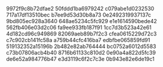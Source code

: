 9972f9c8b72dfae2
50fddd1ba6979242
c079abe1d0232530
717a17df13510bec
b7ee9d53d30b8a73
0e2492319937137c
9bd805ec928a3640
648ae5234c5fc929
e1e1614590bede42
562fb406e03d2c06
fa9ee933fb187f91
1cc7d3b523a42e61
4d182cd96c949869
82069aeb89b7f2c3
cfea0615229d72c3
c7c902cb141fc58a
a759b44cfc416ba7
edbfbe065859fd91
519132352a15196b
2b482e82ab764444
bc0752a6012d5583
c73b07806acb4b40
8716b61133c810d2
0e90a4a822d5fc39
de6e52a984776b47
e3d3119c6f2c7c3e
0b943e82e6de19c1
